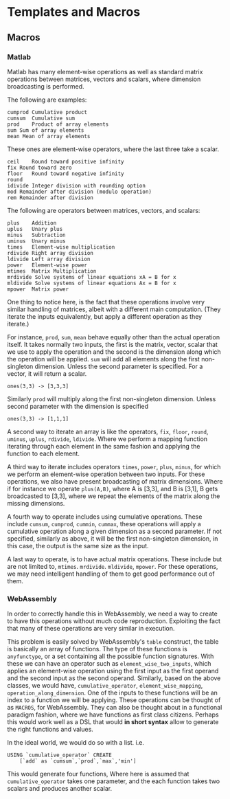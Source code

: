 # Templates and Macros

## Macros
### Matlab

Matlab has many element-wise operations as well as standard matrix operations between matrices, vectors and scalars, where dimension broadcasting is performed. 

The following are examples:
```
cumprod	Cumulative product
cumsum	Cumulative sum
prod	Product of array elements
sum	Sum of array elements
mean Mean of array elements
```
These ones are element-wise operators, where the last three take
a scalar.
```
ceil	Round toward positive infinity
fix	Round toward zero
floor	Round toward negative infinity
round
idivide	Integer division with rounding option
mod	Remainder after division (modulo operation)
rem	Remainder after division
```
The following are operators between matrices, vectors, and scalars:
```
plus	Addition
uplus	Unary plus
minus	Subtraction
uminus	Unary minus
times	Element-wise multiplication
rdivide	Right array division
ldivide	Left array division
power	Element-wise power
mtimes	Matrix Multiplication
mrdivide Solve systems of linear equations xA = B for x
mldivide Solve systems of linear equations Ax = B for x
mpower	Matrix power
```
One thing to notice here, is the fact that these operations involve very similar handling of matrices, albeit with a different main computation. (They iterate the inputs equivalently, but apply a different operation as they iterate.)

For instance, `prod`, `sum`, `mean` behave equally other than the actual
operation itself. It takes normally two inputs, the first is the matrix, vector, scalar that we use to apply the operation and the second is the dimension along which the operation will be applied. `sum` will add all elements along the first non-singleton dimension. Unless the second parameter is specified. For a vector, it will return a scalar. 
```
ones(3,3) -> [3,3,3]
```
Similarly `prod` will multiply  along the first non-singleton dimension. Unless second parameter with the dimension is specified
```
ones(3,3) -> [1,1,1]
```

 A second way to iterate an array is like the operators, `fix`, `floor`, `round`, `uminus`, `uplus`, `rdivide`, `ldivide`. Where we perform a mapping function iterating through each element in the same fashion and applying the function to each element.

 A third way to iterate includes operators `times`, `power`, `plus`, `minus`, for which we perform an element-wise operation between two inputs.  For these operations, we also have present broadcasting of matrix dimensions. Where if for instance we operate `plus(A,B)`, where A is [3,3], and B is [3,1], B gets broadcasted to [3,3], where we repeat the elements of the matrix along the missing dimensions.

A fourth way to operate includes using cumulative operations. These include `cumsum`, `cumprod`, `cummin`, `cummax`, these operations will apply a cumulative operation along a given dimension as a second parameter. If not specified, similarly as above, it will be the first non-singleton dimension, in this case, the output is the same size as the input.

A last way to operate, is to have actual matrix operations. These include but are not limited to, `mtimes`. `mrdivide`. `mldivide`, `mpower`. For these operations, we may need intelligent handling of them to get good performance out of them.
### WebAssembly
 In order to correctly handle this in WebAssembly, we need a way to create to have this operations without much code reproduction. Exploiting the fact that many of these operations are very similar in execution.
 
 This problem is easily solved by WebAssembly's
 `table` construct, the table is basically an array of functions. The type of these functions is `anyfunctype`, or a set containing all the possible function signatures. With these we can have an operator such as 
 `element_wise_two_inputs`, which applies an element-wise operation using the first input as the first operand and the second input as the second operand. Similarly, based on the above classes, we would have, `cumulative_operator`, `element_wise_mapping`,
 `operation_along_dimension`. One of the inputs to these functions will be an index to a function we will be applying.
These operations can be thought of as `MACROS`, for WebAssembly. They can also be thought about in a functional paradigm fashion, where we have functions as first class citizens.
Perhaps this would work well as a DSL that would **in short syntax** allow to generate the right functions and values.

In the ideal world, we would do so with a list.
i.e.
```
USING `cumulative_operator` CREATE
    [`add` as `cumsum`,`prod`,`max`,'min']
```
This would generate four functions, 
Where here is assumed that `cumulative_operator` takes one parameter, and the each function takes two scalars and produces another scalar.
